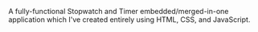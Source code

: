 A fully-functional Stopwatch and Timer embedded/merged-in-one application which I've created entirely using HTML, CSS, and JavaScript.
